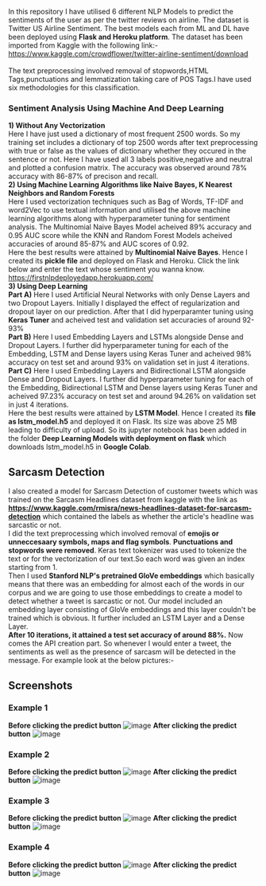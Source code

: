 In this repository I have utilised 6 different NLP Models to predict the sentiments of the user as per the twitter reviews on airline. The dataset is 
Twitter US Airline Sentiment. The best models each from ML and DL have been deployed using **Flask and Heroku platform**. The dataset has been imported from Kaggle with the following link:- 
https://www.kaggle.com/crowdflower/twitter-airline-sentiment/download
<br>
<br>
The text preprocessing involved removal of stopwords,HTML Tags,punctuations and lemmatization taking care of POS Tags.I have used six methodologies for this classification.
### Sentiment Analysis Using Machine And Deep Learning
**1) Without Any Vectorization**
<br>
Here I have just used a dictionary of most frequent 2500 words. So my training set includes a dictionary of top 2500 words after text preprocessing with true 
or false as the values of dictionary whether they occured in the sentence or not. Here I have used all 3 labels positive,negative and neutral and plotted a 
confusion matrix. The accuracy was observed around 78% accuracy with 86-87% of precison and recall.
<br>
**2) Using Machine Learning Algorithms like Naive Bayes, K Nearest Neighbors and Random Forests**
<br>
Here I used vectorization techniques such as Bag of Words, TF-IDF and word2Vec to use textual information and utilised the above machine learning algorithms
along with hyperparameter tuning for sentiment analysis. The Multinomial Naive Bayes Model acheived 89% accuracy and 0.95 AUC score while the KNN and Random Forest 
Models acheived accuracies of around 85-87% and AUC scores of 0.92.
<br>
Here the best results were attained by **Multinomial Naive Bayes**. Hence I created its **pickle file** and deployed on Flask and Heroku. Click the link below and enter the text whose sentiment you wanna know.
<br>
https://firstnlpdeployedapp.herokuapp.com/
<br>
**3) Using Deep Learning**
<br>
**Part A)** Here I used Artificial Neural Networks with only Dense Layers and two Dropout Layers. Initially I displayed the effect of regularization and dropout layer
on our prediction. After that I did hyperparamter tuning using **Keras Tuner** and acheived test and validation set accuracies of around 92-93% 
<br>
**Part B)** Here I used Embedding Layers and LSTMs alongside Dense and Dropout Layers. I further did hyperparameter tuning for each of the Embedding, LSTM and Dense
layers using Keras Tuner and acheived 98% accuracy on test set and around 93% on validation set in just 4 iterations.
<br>
**Part C)** Here I used Embedding Layers and Bidirectional LSTM alongside Dense and Dropout Layers. I further did hyperparameter tuning for each of the Embedding, Bidirectional LSTM and Dense layers using Keras Tuner and acheived 97.23% accuracy on test set and around 94.26% on validation set in just 4 iterations.
<br>
Here the best results were attained by **LSTM Model**. Hence I created its **file as lstm_model.h5** and deployed it on Flask. Its size was above 25 MB leading to difficulty of upload. So its jupyter notebook has been added in the folder **Deep Learning Models with deployment on flask** which downloads lstm_model.h5 in **Google Colab**.
<br>
## Sarcasm Detection
I also created a model for Sarcasm Detection of customer tweets which was trained on the Sarcasm Headlines dataset from kaggle with the link as
**https://www.kaggle.com/rmisra/news-headlines-dataset-for-sarcasm-detection** which contained the labels as whether the article's headline was sarcastic or not.
<br>
 I did the text preprocessing which involved removal of **emojis or unneccesaary symbols, maps and flag symbols**. **Punctuations and stopwords were removed**. Keras text tokenizer was
 used to tokenize the text or for the vectorization of our text.So each word was given an index starting from 1.
 <br>
 Then I used **Stanford NLP's pretrained GloVe embeddings** which basically means that there was an embedding for almost each of the words in our corpus and we are going to use those 
 embeddings to create a model to detect whether a tweet is sarcastic or not. Our model included an embedding layer consisting of GloVe embeddings and this layer couldn't be trained which 
 is obvious. It further included an LSTM Layer and a Dense Layer.
 <br>
 **After 10 iterations, it attained a test set accuracy of around 88%.**
 Now comes the API creation part. So whenever I would enter a tweet, the sentiments as well as the presence of sarcasm will be detected in the message. For example look at the below pictures:-
 <br>
 ## Screenshots
 ### Example 1
 **Before clicking the predict button**
 ![image](https://user-images.githubusercontent.com/75975560/124671285-e1ef8000-ded2-11eb-8338-665d69814e2e.png)
 **After clicking the predict button**
![image](https://user-images.githubusercontent.com/75975560/124671464-23802b00-ded3-11eb-8803-8036849c10a2.png)
<br>
### Example 2
 **Before clicking the predict button**
![image](https://user-images.githubusercontent.com/75975560/124671592-575b5080-ded3-11eb-9274-c75720dd0b97.png)
 **After clicking the predict button**
![image](https://user-images.githubusercontent.com/75975560/124671639-680bc680-ded3-11eb-956d-1f2229fddec2.png)
<br>
### Example 3
 **Before clicking the predict button**
![image](https://user-images.githubusercontent.com/75975560/124671928-d9e41000-ded3-11eb-81a7-5a293b072b84.png)
 **After clicking the predict button**
![image](https://user-images.githubusercontent.com/75975560/124671969-e9635900-ded3-11eb-95a3-b422eb3574f9.png)
<br>
### Example 4
 **Before clicking the predict button**
![image](https://user-images.githubusercontent.com/75975560/124672073-10218f80-ded4-11eb-9c88-29c44fa71f7f.png)
 **After clicking the predict button**
![image](https://user-images.githubusercontent.com/75975560/124672103-1c0d5180-ded4-11eb-9d36-e53945dbce75.png)
